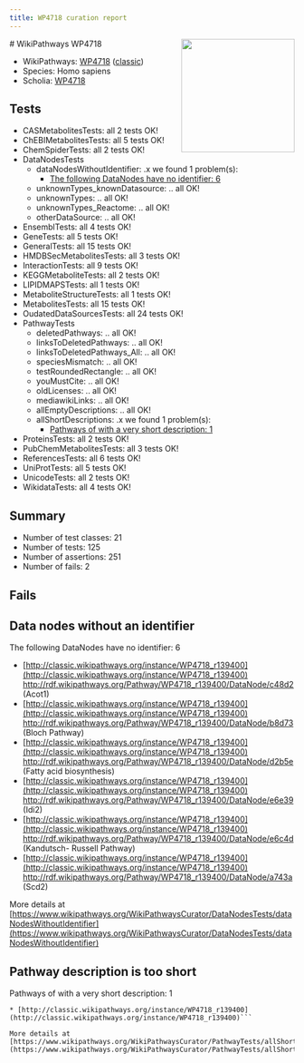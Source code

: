 ```yaml
---
title: WP4718 curation report
---
```


<img style="float: right; width: 200px" src="https://upload.wikimedia.org/wikipedia/commons/thumb/8/83/Wplogo_with_text_500.png/640px-Wplogo_with_text_500.png" />
# WikiPathways WP4718

* WikiPathways: [WP4718](https://wikipathways.org/pathways/WP4718) ([classic](https://classic.wikipathways.org/instance/WP4718))
* Species: Homo sapiens
* Scholia: [WP4718](https://scholia.toolforge.org/wikipathways/WP4718)
## Tests
* CASMetabolitesTests: all 2 tests OK!
* ChEBIMetabolitesTests: all 5 tests OK!
* ChemSpiderTests: all 2 tests OK!
* DataNodesTests
    * dataNodesWithoutIdentifier: .x we found 1 problem(s):
        * [The following DataNodes have no identifier: 6](#d2d32fa5)
    * unknownTypes_knownDatasource: .. all OK!
    * unknownTypes: .. all OK!
    * unknownTypes_Reactome: .. all OK!
    * otherDataSource: .. all OK!
* EnsemblTests: all 4 tests OK!
* GeneTests: all 5 tests OK!
* GeneralTests: all 15 tests OK!
* HMDBSecMetabolitesTests: all 3 tests OK!
* InteractionTests: all 9 tests OK!
* KEGGMetaboliteTests: all 2 tests OK!
* LIPIDMAPSTests: all 1 tests OK!
* MetaboliteStructureTests: all 1 tests OK!
* MetabolitesTests: all 15 tests OK!
* OudatedDataSourcesTests: all 24 tests OK!
* PathwayTests
    * deletedPathways: .. all OK!
    * linksToDeletedPathways: .. all OK!
    * linksToDeletedPathways_All: .. all OK!
    * speciesMismatch: .. all OK!
    * testRoundedRectangle: .. all OK!
    * youMustCite: .. all OK!
    * oldLicenses: .. all OK!
    * mediawikiLinks: .. all OK!
    * allEmptyDescriptions: .. all OK!
    * allShortDescriptions: .x we found 1 problem(s):
        * [Pathways of with a very short description: 1](#9b455f1f)
* ProteinsTests: all 2 tests OK!
* PubChemMetabolitesTests: all 3 tests OK!
* ReferencesTests: all 6 tests OK!
* UniProtTests: all 5 tests OK!
* UnicodeTests: all 2 tests OK!
* WikidataTests: all 4 tests OK!


## Summary

* Number of test classes: 21
* Number of tests: 125
* Number of assertions: 251
* Number of fails: 2

## Fails

<a name="d2d32fa5" />

## Data nodes without an identifier

The following DataNodes have no identifier: 6

* [http://classic.wikipathways.org/instance/WP4718_r139400](http://classic.wikipathways.org/instance/WP4718_r139400) http://rdf.wikipathways.org/Pathway/WP4718_r139400/DataNode/c48d2 (Acot1)
* [http://classic.wikipathways.org/instance/WP4718_r139400](http://classic.wikipathways.org/instance/WP4718_r139400) http://rdf.wikipathways.org/Pathway/WP4718_r139400/DataNode/b8d73 (Bloch Pathway)
* [http://classic.wikipathways.org/instance/WP4718_r139400](http://classic.wikipathways.org/instance/WP4718_r139400) http://rdf.wikipathways.org/Pathway/WP4718_r139400/DataNode/d2b5e (Fatty acid biosynthesis)
* [http://classic.wikipathways.org/instance/WP4718_r139400](http://classic.wikipathways.org/instance/WP4718_r139400) http://rdf.wikipathways.org/Pathway/WP4718_r139400/DataNode/e6e39 (Idi2)
* [http://classic.wikipathways.org/instance/WP4718_r139400](http://classic.wikipathways.org/instance/WP4718_r139400) http://rdf.wikipathways.org/Pathway/WP4718_r139400/DataNode/e6c4d (Kandutsch-
Russell 
Pathway)
* [http://classic.wikipathways.org/instance/WP4718_r139400](http://classic.wikipathways.org/instance/WP4718_r139400) http://rdf.wikipathways.org/Pathway/WP4718_r139400/DataNode/a743a (Scd2)


More details at [https://www.wikipathways.org/WikiPathwaysCurator/DataNodesTests/dataNodesWithoutIdentifier](https://www.wikipathways.org/WikiPathwaysCurator/DataNodesTests/dataNodesWithoutIdentifier)

<a name="9b455f1f" />

## Pathway description is too short

Pathways of with a very short description: 1
```
* [http://classic.wikipathways.org/instance/WP4718_r139400](http://classic.wikipathways.org/instance/WP4718_r139400)```

More details at [https://www.wikipathways.org/WikiPathwaysCurator/PathwayTests/allShortDescriptions](https://www.wikipathways.org/WikiPathwaysCurator/PathwayTests/allShortDescriptions)

